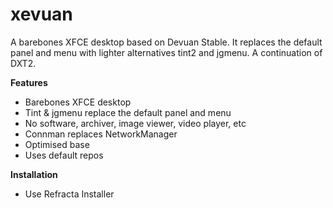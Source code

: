 # xevuan
A barebones XFCE desktop based on Devuan Stable. It replaces the default panel and menu with lighter alternatives tint2 and jgmenu. A continuation of DXT2.

**Features**
- Barebones XFCE desktop
- Tint & jgmenu replace the default panel and menu
- No software, archiver, image viewer, video player, etc
- Connman replaces NetworkManager
- Optimised base
- Uses default repos

**Installation**
- Use Refracta Installer
